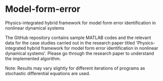 # Model-form-error
Physics-integrated hybrid framework for model form error identification in nonlinear dynamical systems

The GitHub repository contains sample MATLAB codes and the relevant data for the case studies carried out in the research paper titled 'Physics-integrated hybrid framework for model form error identification in nonlinear dynamical systems'.
Please go through the research paper to understand the implemented algorithm.

Note: Results may vary slightly for different iterations of programs as stochastic differential equations are used.
